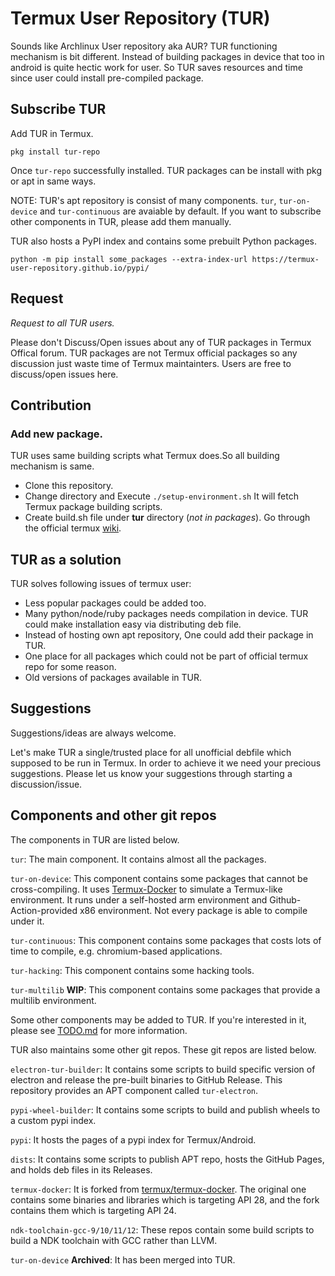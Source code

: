 # Termux User Repository (TUR)

Sounds like Archlinux User repository aka AUR? TUR functioning mechanism is bit different. Instead of building packages in device that too in android is quite hectic work for user. 
So TUR saves resources and time since user could install pre-compiled package. 

## Subscribe TUR
Add TUR in Termux. 
```
pkg install tur-repo
```
Once `tur-repo` successfully installed. TUR packages can be install with pkg or apt in same ways. 

NOTE: TUR's apt repository is consist of many components. `tur`, `tur-on-device` and `tur-continuous` are avaiable by default. If you want to subscribe other components in TUR, please add them manually.

TUR also hosts a PyPI index and contains some prebuilt Python packages.
```
python -m pip install some_packages --extra-index-url https://termux-user-repository.github.io/pypi/
```

## Request
*Request to all TUR users.*

Please don't Discuss/Open issues about any of TUR packages in Termux Offical forum. TUR packages are not Termux official packages so any discussion just waste time of Termux maintainters. Users are free to discuss/open issues here. 

## Contribution

### Add new package. 
TUR uses same building scripts what Termux does.So all building mechanism is same.
* Clone this repository.
* Change directory and Execute `./setup-environment.sh` It will fetch Termux package building scripts. 
* Create build.sh file under **tur** directory (_not in packages_). 
Go through the official termux [wiki](https://github.com/termux/termux-packages/wiki). 


## TUR as a solution
TUR solves following issues of termux user: 

* Less popular packages could be added too.
* Many python/node/ruby packages needs compilation in device. TUR could make installation easy via distributing deb file.
* Instead of hosting own apt repository, One could add their package in TUR. 
* One place for all packages which could not be part of official termux repo for some reason.
* Old versions of packages available in TUR. 



## Suggestions
Suggestions/ideas are always welcome.

Let's make TUR a single/trusted place for all unofficial debfile which supposed to be run in Termux. 
In order to achieve it we need your precious suggestions. Please let us know your suggestions through starting a discussion/issue.

## Components and other git repos
The components in TUR are listed below.

`tur`: The main component. It contains almost all the packages.

`tur-on-device`: This component contains some packages that cannot be cross-compiling. It uses [Termux-Docker](https://github.com/termux/termux-docker) to simulate a Termux-like environment. It runs under a self-hosted arm environment and Github-Action-provided x86 environment. Not every package is able to compile under it.

`tur-continuous`: This component contains some packages that costs lots of time to compile, e.g. chromium-based applications.

`tur-hacking`: This component contains some hacking tools.

`tur-multilib` **WIP**: This component contains some packages that provide a multilib environment.

Some other components may be added to TUR. If you're interested in it, please see [TODO.md](TODO.md) for more information.

TUR also maintains some other git repos. These git repos are listed below.

`electron-tur-builder`: It contains some scripts to build specific version of electron and release the pre-built binaries to GitHub Release. This repository provides an APT component called `tur-electron`.

`pypi-wheel-builder`: It contains some scripts to build and publish wheels to a custom pypi index.

`pypi`: It hosts the pages of a pypi index for Termux/Android. 

`dists`: It contains some scripts to publish APT repo, hosts the GitHub Pages, and holds deb files in its Releases.

`termux-docker`: It is forked from [termux/termux-docker](https://github.com/termux/termux-docker). The original one contains some binaries and libraries which is targeting API 28, and the fork contains them which is targeting API 24.

`ndk-toolchain-gcc-9/10/11/12`: These repos contain some build scripts to build a NDK toolchain with GCC rather than LLVM.

`tur-on-device` **Archived**: It has been merged into TUR.
